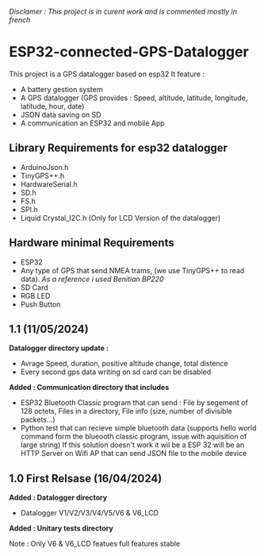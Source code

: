 *Disclamer : This project is in curent work and is commented mostly in french*
# ESP32-connected-GPS-Datalogger

This project is a GPS datalogger based on esp32
It feature :
* A battery gestion system
* A GPS datalogger (GPS provides : Speed, altitude, latitude, longitude, latitude, hour, date)
* JSON data saving on SD
* A communication an ESP32 and mobile App
## Library Requirements for esp32 datalogger
* ArduinoJson.h
* TinyGPS++.h
* HardwareSerial.h
* SD.h
* FS.h
* SPI.h
* Liquid Crystal_I2C.h (Only for LCD Version of the datalogger)
## Hardware minimal Requirements
* ESP32
* Any type of GPS that send NMEA trams, (we use TinyGPS++ to read data). *As a reference i used Benitian BP220*
* SD Card
* RGB LED
* Push Button

## 1.1 (11/05/2024)
**Datalogger directory update :**
* Avrage Speed, duration, positive altitude change, total distence
* Every second gps data writing on sd card can be disabled

**Added : Communication directory that includes**
* ESP32 Bluetooth Classic program that can send : File by segement of 128 octets, Files in a directory, File info (size, number of divisible packets...) 
* Python test that can recieve simple bluetooth data (supports hello world command form the blueooth classic program, issue with aquisition of large string)
If this solution doesn't work it wil be a ESP 32 will be an HTTP Server on Wifi AP that can send JSON file to the mobile device

## 1.0 First Relsase (16/04/2024)
**Added : Datalogger directory** 
* Datalogger V1/V2/V3/V4/V5/V6 & V6_LCD


**Added : Unitary tests directory**

Note : Only V6 & V6_LCD featues full features stable
